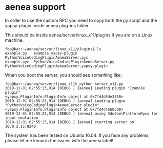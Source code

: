 # aenea support

In order to use the custom RPC you need to copy both the py script and the yapsy-plugin inside aenea plug-ins folder.

This should be inside aenea/server/linux_x11/plugins if you are on a Linux machine.

```console
foo@bar:~/aenea/server/linux_x11/plugins$ ls
example.py   example.yapsy-plugin                   PythonVoiceCodingPluginAeneaServer.pyc
example.pyc  PythonVoiceCodingPluginAeneaServer.py  PythonVoiceCodingPluginAeneaServer.yapsy-plugin
```

When you  boot the server, you should see something like:

```console
foo@bar:~/aenea/server/linux_x11$ python server_x11.py 
2019-12-01 02:55:23,914 [DEBUG ] [aenea] Loading plugin "Example plugin"
<yapsy.PluginInfo.PluginInfo object at 0x7fd4d6de3350>
2019-12-01 02:55:23,914 [DEBUG ] [aenea] Loading plugin "PythonVoiceCodingPluginAeneaServer plugin"
<yapsy.PluginInfo.PluginInfo object at 0x7fd4d46b83d0>
2019-12-01 02:55:23,914 [DEBUG ] [aenea] using XdotoolPlatformRpcs for input emulation
2019-12-01 02:55:23,914 [DEBUG ] [aenea] starting server on 10.0.2.15:8240
```

The system has been tested on Ubuntu 16.04. If you face any problems, please let me know in the issues with the aenea label!
